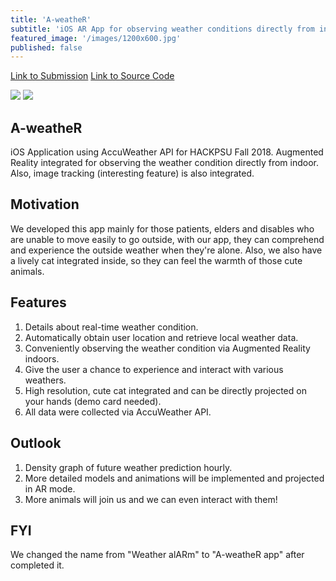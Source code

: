 ```yaml
---
title: 'A-weatheR'
subtitle: 'iOS AR App for observing weather conditions directly from indoor'
featured_image: '/images/1200x600.jpg'
published: false
---
```


<a href="https://devpost.com/software/a-weather" class="button">Link to Submission</a>
<a href="https://github.com/SecantZhang/A-weatheR" class="button">Link to Source Code</a>

<div class="gallery" data-columns="1">
    <img src="/images/proj/a-weather/gallery.jpg">
    <img src="/images/proj/a-weather/gallery-1.jpg">
</div>

## A-weatheR

iOS Application using AccuWeather API for HACKPSU Fall 2018. Augmented Reality integrated for observing the weather condition directly from indoor. Also, image tracking (interesting feature) is also integrated.

## Motivation

We developed this app mainly for those patients, elders and disables who are unable to move easily to go outside, with our app, they can comprehend and experience the outside weather when they're alone. Also, we also have a lively cat integrated inside, so they can feel the warmth of those cute animals.

## Features

1. Details about real-time weather condition.
2. Automatically obtain user location and retrieve local weather data.
3. Conveniently observing the weather condition via Augmented Reality indoors.
4. Give the user a chance to experience and interact with various weathers.
5. High resolution, cute cat integrated and can be directly projected on your hands (demo card needed).
6. All data were collected via AccuWeather API.

## Outlook

1. Density graph of future weather prediction hourly.
2. More detailed models and animations will be implemented and projected in AR mode.
3. More animals will join us and we can even interact with them!

## FYI

We changed the name from "Weather alARm" to "A-weatheR app" after completed it.
